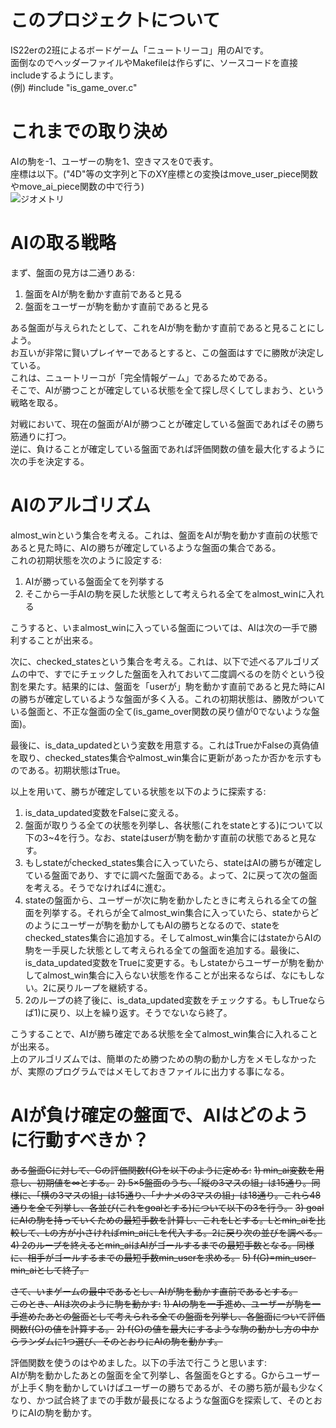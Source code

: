# このプロジェクトについて
IS22erの2班によるボードゲーム「ニュートリーコ」用のAIです。  
面倒なのでヘッダーファイルやMakefileは作らずに、ソースコードを直接includeするようにします。  
(例) #include "is_game_over.c"

# これまでの取り決め
AIの駒を-1、ユーザーの駒を1、空きマスを0で表す。  
座標は以下。("4D"等の文字列と下のXY座標との変換はmove_user_piece関数やmove_ai_piece関数の中で行う)  
![ジオメトリ](https://user-images.githubusercontent.com/79792475/142727582-45234b19-c525-463a-aea4-45e7ef3e4ed7.png)

# AIの取る戦略
まず、盤面の見方は二通りある:
  1) 盤面をAIが駒を動かす直前であると見る
  2) 盤面をユーザーが駒を動かす直前であると見る

ある盤面が与えられたとして、これをAIが駒を動かす直前であると見ることにしよう。  
お互いが非常に賢いプレイヤーであるとすると、この盤面はすでに勝敗が決定している。  
これは、ニュートリーコが「完全情報ゲーム」であるためである。  
そこで、AIが勝つことが確定している状態を全て探し尽くしてしまおう、という戦略を取る。 

対戦において、現在の盤面がAIが勝つことが確定している盤面であればその勝ち筋通りに打つ。  
逆に、負けることが確定している盤面であれば評価関数の値を最大化するように次の手を決定する。

# AIのアルゴリズム
almost_winという集合を考える。これは、盤面をAIが駒を動かす直前の状態であると見た時に、AIの勝ちが確定しているような盤面の集合である。  
これの初期状態を次のように設定する:
  1) AIが勝っている盤面全てを列挙する
  2) そこから一手AIの駒を戻した状態として考えられる全てをalmost_winに入れる

こうすると、いまalmost_winに入っている盤面については、AIは次の一手で勝利することが出来る。

次に、checked_statesという集合を考える。これは、以下で述べるアルゴリズムの中で、すでにチェックした盤面を入れておいて二度調べるのを防ぐという役割を果たす。結果的には、盤面を「userが」駒を動かす直前であると見た時にAIの勝ちが確定しているような盤面が多く入る。これの初期状態は、勝敗がついている盤面と、不正な盤面の全て(is_game_over関数の戻り値が0でないような盤面)。

最後に、is_data_updatedという変数を用意する。これはTrueかFalseの真偽値を取り、checked_states集合やalmost_win集合に更新があったか否かを示すものである。初期状態はTrue。

以上を用いて、勝ちが確定している状態を以下のように探索する:
  1) is_data_updated変数をFalseに変える。
  2) 盤面が取りうる全ての状態を列挙し、各状態(これをstateとする)について以下の3~4を行う。なお、stateはuserが駒を動かす直前の状態であると見なす。
  3) もしstateがchecked_states集合に入っていたら、stateはAIの勝ちが確定している盤面であり、すでに調べた盤面である。よって、2に戻って次の盤面を考える。そうでなければ4に進む。
  4) stateの盤面から、ユーザーが次に駒を動かしたときに考えられる全ての盤面を列挙する。それらが全てalmost_win集合に入っていたら、stateからどのようにユーザーが駒を動かしてもAIの勝ちとなるので、stateをchecked_states集合に追加する。そしてalmost_win集合にはstateからAIの駒を一手戻した状態として考えられる全ての盤面を追加する。最後に、is_data_updated変数をTrueに変更する。もしstateからユーザーが駒を動かしてalmost_win集合に入らない状態を作ることが出来るならば、なにもしない。2に戻りループを継続する。
  5) 2のループの終了後に、is_data_updated変数をチェックする。もしTrueならば1)に戻り、以上を繰り返す。そうでないなら終了。

こうすることで、AIが勝ち確定である状態を全てalmost_win集合に入れることが出来る。  
上のアルゴリズムでは、簡単のため勝つための駒の動かし方をメモしなかったが、実際のプログラムではメモしておきファイルに出力する事になる。

# AIが負け確定の盤面で、AIはどのように行動すべきか？
~~ある盤面Gに対して、Gの評価関数f(G)を以下のように定める:~~
  ~~1) min_ai変数を用意し、初期値を∞とする。~~
  ~~2) 5×5盤面のうち、「縦の3マスの組」は15通り。同様に、「横の3マスの組」は15通り、「ナナメの3マスの組」は18通り。これら48通りを全て列挙し、各並び(これをgoalとする)について以下の3を行う。~~
  ~~3) goalにAIの駒を持っていくための最短手数を計算し、これをLとする。Lとmin_aiを比較して、Lの方が小さければmin_aiにLを代入する。2に戻り次の並びを調べる。~~
  ~~4) 2のループを終えるとmin_aiはAIがゴールするまでの最短手数となる。同様に、相手がゴールするまでの最短手数min_userを求める。~~
  ~~5) f(G)=min_user-min_aiとして終了。~~

~~さて、いまゲームの最中であるとし、AIが駒を動かす直前であるとする。  
このとき、AIは次のように駒を動かす:~~
  ~~1) AIの駒を一手進め、ユーザーが駒を一手進めたあとの盤面として考えられる全ての盤面を列挙し、各盤面について評価関数f(G)の値を計算する。~~
  ~~2) f(G)の値を最大にするような駒の動かし方の中からランダムに1つ選び、そのとおりにAIの駒を動かす。~~

評価関数を使うのはやめました。以下の手法で行こうと思います:  
AIが駒を動かしたあとの盤面を全て列挙し、各盤面をGとする。Gからユーザーが上手く駒を動かしていけばユーザーの勝ちであるが、その勝ち筋が最も少なくなり、かつ試合終了までの手数が最長になるような盤面Gを探索して、そのとおりにAIの駒を動かす。
